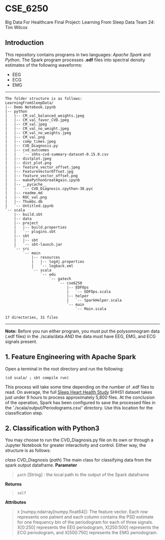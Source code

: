 # CSE_6250
Big Data For Healthcare Final Project: Learning From Sleep Data
Team 24: Tim Wilcox


## Introduction
This repository contains programs in two languages: *Apache Spark* and *Python*. The Spark program processes **.edf** files into spectral density estimates of the following waveforms:
  * EEG
  * ECG
  * EMG
 
***
>
```
The folder structure is as follows:
LearningFromSleepData/
|-- Demo Notebook.ipynb
|-- python
|   |-- CM_val_balanced_weights.jpeg
|   |-- CM_val_favor_CVD.jpeg
|   |-- CM_val.jpeg
|   |-- CM_val_no_weight.jpeg
|   |-- CM_val_no_weights.jpeg
|   |-- CM_val.png
|   |-- comp_times.jpeg
|   |-- CVD_Diagnosis.py
|   |-- cvd_outcomes
|   |   `-- shhs-cvd-summary-dataset-0.15.0.csv
|   |-- distplot.jpeg
|   |-- dist_plot.png
|   |-- feature_vector_offset.jpeg
|   |-- FeatureVectorOffset.jpg
|   |-- feature_vector_offset.png
|   |-- makePythonGreatAgain.ipynb
|   |-- __pycache__
|   |   `-- CVD_Diagnosis.cpython-38.pyc
|   |-- readme.md
|   |-- ROC_val.png
|   |-- Thumbs.db
|   `-- Untitled.ipynb
`-- scala
    |-- build.sbt
    |-- data
    |-- project
    |   |-- build.properties
    |   `-- plugins.sbt
    |-- sbt
    |   |-- sbt
    |   `-- sbt-launch.jar
    `-- src
        `-- main
            |-- resources
            |   |-- log4j.properties
            |   `-- logback.xml
            `-- scala
                `-- edu
                    `-- gatech
                        `-- cse6250
                            |-- EDFOps
                            |   `-- EDFOps.scala
                            |-- helper
                            |   `-- SparkHelper.scala
                            `-- main
                                `-- Main.scala

17 directories, 31 files
```

***

**Note:** Before you run either program, you must put the polysomnogram data (.edf files) in the ./scala/data _AND_ the data must have EEG, EMG, and ECG signals present. 

## 1. Feature Engineering with Apache Spark
Open a terminal in the root directory and run the following:

```
(cd scala/ ; sbt compile run)
```

This process will take some time depending on the number of .edf files to read. On average, the full [Sleep Heart Health Study](https://sleepdata.org/datasets/shhs) SHHS1 dataset takes just under 9 hours to process approximately 5,800 files. At the conclusion of the operation, Spark has been configured to save the processed files in the './scala/output/Periodograms.csv/' directory. Use this location for the classification step.

## 2. Classification with Python3

You may choose to run the CVD_Diagnosis.py file on its own or through a Jupyter Notebook for greater interactivity and control. Either way, the structure is as follows:

*class* CVD_Diagnosis (*path*)
  The main class for classifying data from the spark output dataframe.
**Parameter**
>`path` 
\[String\] : the local path to the output of the Spark dataframe
  
**Returns**
>`self`
  
**Attributes**
>`X` \[numpy.ndarray\[numpy.float64\]\]: 
The feature vector. Each row represents one patient and each column contains the PSD estimate for one frequency bin of the periodogram for each of three signals. X[0:250] represents the EEG periodogram, X[250:500] represents the ECG periodogram, and X[500:750] represents the EMG periodogram.

  

